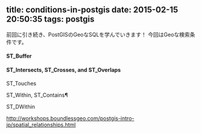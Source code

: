 title: conditions-in-postgis
date: 2015-02-15 20:50:35
tags: postgis
---

前回に引き続き、PostGISのGeoなSQLを学んでいきます！
今回はGeoな検索条件です。

#### ST_Buffer

#### ST_Intersects, ST_Crosses, and ST_Overlaps

ST_Touches

ST_Within, ST_Contains¶

ST_DWithin

http://workshops.boundlessgeo.com/postgis-intro-jp/spatial_relationships.html
